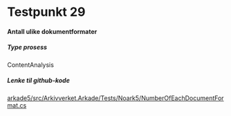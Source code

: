 # Testpunkt 29
#### Antall ulike dokumentformater

<Beskrivelse/>

##### Type prosess
ContentAnalysis

##### Lenke til github-kode
[arkade5/src/Arkivverket.Arkade/Tests/Noark5/NumberOfEachDocumentFormat.cs](https://github.com/arkivverket/arkade5/blob/master/src/Arkivverket.Arkade/Tests/Noark5/NumberOfEachDocumentFormat.cs)